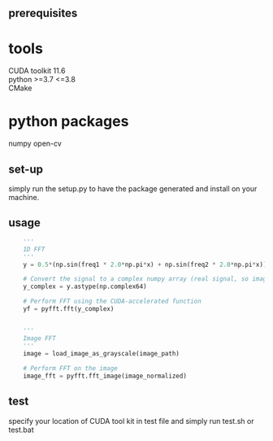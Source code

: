 ## prerequisites 
# tools
CUDA toolkit 11.6 \
python >=3.7 <=3.8 \
CMake
# python packages
numpy
open-cv


## set-up
simply run the setup.py to have the package generated and install on your machine.

## usage
```python
    '''
    1D FFT
    '''
    y = 0.5*(np.sin(freq1 * 2.0*np.pi*x) + np.sin(freq2 * 2.0*np.pi*x))  # Sample signal

    # Convert the signal to a complex numpy array (real signal, so imaginary part is 0)
    y_complex = y.astype(np.complex64)

    # Perform FFT using the CUDA-accelerated function
    yf = pyfft.fft(y_complex)


    '''
    Image FFT
    '''
    image = load_image_as_grayscale(image_path)
            
    # Perform FFT on the image
    image_fft = pyfft.fft_image(image_normalized)
```
 ## test
 specify your location of CUDA tool kit in test file and simply run test.sh or test.bat

